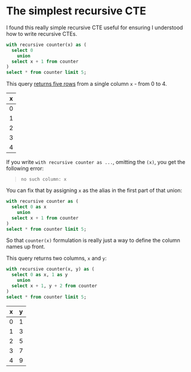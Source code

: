 # The simplest recursive CTE

I found this really simple recursive CTE useful for ensuring I understood how to write recursive CTEs.
```sql
with recursive counter(x) as (
  select 0
    union
  select x + 1 from counter
)
select * from counter limit 5;
```
This query [returns five rows](https://latest.datasette.io/_memory?sql=with+recursive+counter%28x%29+as+%28%0D%0A++select+0%0D%0A++++union%0D%0A++select+x+%2B+1+from+counter%0D%0A%29%0D%0Aselect+*+from+counter+limit+10%3B) from a single column `x` - from 0 to 4.

|   x |
|-----|
|   0 |
|   1 |
|   2 |
|   3 |
|   4 |

If you write `with recursive counter as ...`, omitting the `(x)`, you get the following error:

> `no such column: x`

You can fix that by assigning `x` as the alias in the first part of that union:
```sql
with recursive counter as (
  select 0 as x
    union
  select x + 1 from counter
)
select * from counter limit 5;
```
So that `counter(x)` formulation is really just a way to define the column names up front.

This query returns two columns, `x` and `y`:

```sql
with recursive counter(x, y) as (
  select 0 as x, 1 as y
    union
  select x + 1, y + 2 from counter
)
select * from counter limit 5;
```
|   x |   y |
|-----|-----|
|   0 |   1 |
|   1 |   3 |
|   2 |   5 |
|   3 |   7 |
|   4 |   9 |
